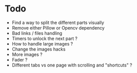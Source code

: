 # Todo
- Find a way to split the different parts visually
- Remove either Pillow or Opencv dependency
- Bad links / files handling
- Timers to unlock the next part ?
- How to handle large images ?
- Change the images hacks
- More images ?
- Fader ?
- Different tabs vs one page with scrolling and "shortcuts" ?
